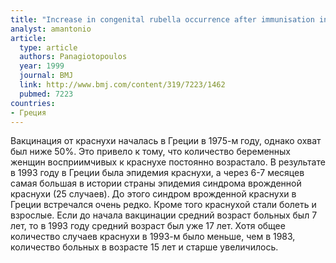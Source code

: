 ```yaml
---
title: "Increase in congenital rubella occurrence after immunisation in Greece: retrospective survey and systematic review"
analyst: amantonio
article:
  type: article
  authors: Panagiotopoulos
  year: 1999
  journal: BMJ
  link: http://www.bmj.com/content/319/7223/1462
  pubmed: 7223
countries:
- Греция
---
```


Вакцинация от краснухи началась в Греции в 1975-м году, однако охват был ниже 50%. Это привело к тому, что количество беременных женщин восприимчивых к краснухе постоянно возрастало. В результате в 1993 году в Греции была эпидемия краснухи, а через 6-7 месяцев самая большая в истории страны эпидемия синдрома врожденной краснухи (25 случаев). До этого синдром врожденной краснухи в Греции встречался очень редко.
Кромe того краснухой стали болеть и взрослые. Если до начала вакцинации средний возраст больных был 7 лет, то в 1993 году средний возраст был уже 17 лет. Хотя общее количество случаев краснухи в 1993-м было меньше, чем в 1983, количество больных в возрасте 15 лет и старше увеличилось.

